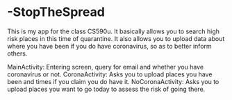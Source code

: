 # -StopTheSpread

This is my app for the class CS590u. It basically allows you to search high risk places in this time of quarantine. It also allows you to upload data about where you have been if you do have coronavirus, so as to better inform others.

MainActivity: Entering screen, query for email and whether you have coronavirus or not.
CoronaActivity: Asks you to upload places you have been and times if you claim you do have it.
NoCoronaActivity: Asks you to upload places you want to go today to assess the risk of going there.
